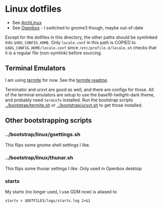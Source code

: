 # Linux dotfiles

- See [ArchLinux](arch.md)
- See [Openbox](openbox.md) - I switched to gnome3 though, maybe out-of-date

Except for the dotfiles in this directory, the other paths should be symlinked
into `$XDG_CONFIG_HOME`. Only `locale.conf` in this path is COPIED to
`$XDG_CONFIG_HOME/locale.conf` since `/etc/profile.d/locale.sh` checks that
it is a regular file (non-symlink) before sourcing.

## Terminal Emulators

I am using [termite](https://github.com/thestinger/termite) for now. See the
[termite readme](../termite/termite.md).

Terminator and urxvt are good as well, and there are configs for those. All
of the terminal emulators are setup to use the base16-twilight-dark theme, and
probably need `terminfo` installed. Run the bootstrap scripts
[../bootstrap/termite.sh](../bootstrap/termite.sh) or
[../bootstrap/urxvt.sh](../bootstrap/urxvt.sh) to get those installed.

## Other bootstrapping scripts

### ../bootstrap/linux/gsettings.sh

This flips some gnome shell settings I like.

### ../bootstrap/linux/thunar.sh

This flips some thunar settings I like. Only used in Openbox desktop

### startx

My startx (no longer used, I use GDM now) is aliased to

    startx > $DOTFILES/logs/startx.log 2>&1


